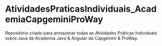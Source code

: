 # AtividadesPraticasIndividuais_AcademiaCapgeminiProWay
Repositório criado para armazenar todas as Atividades Práticas Individuais sobre Java da Academia Java &amp; Angular da Capgemini &amp; ProWay.
